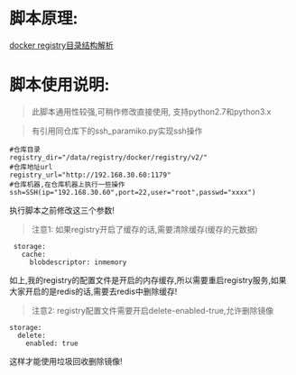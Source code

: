 # 脚本原理:
[docker registry目录结构解析](http://note.youdao.com/noteshare?id=b3dc50730505c3946c03ab33e1b948a4)

# 脚本使用说明:
> 此脚本通用性较强,可稍作修改直接使用,
支持python2.7和python3.x

> 有引用同仓库下的ssh_paramiko.py实现ssh操作

    #仓库目录
    registry_dir="/data/registry/docker/registry/v2/"
    #仓库地址url
    registry_url="http://192.168.30.60:1179"
    #仓库机器,在仓库机器上执行一些操作
    ssh=SSH(ip="192.168.30.60",port=22,user="root",passwd="xxxx")

执行脚本之前修改这三个参数!

> 注意1: 如果registry开启了缓存的话,需要清除缓存(缓存的元数据)

     storage:
       cache:
         blobdescriptor: inmemory

如上,我的registry的配置文件是开启的内存缓存,所以需要重启registry服务,如果大家开启的是redis的话,需要去redis中删除缓存!

> 注意2: registry配置文件需要开启delete-enabled-true,允许删除镜像

    storage:
      delete:
        enabled: true

这样才能使用垃圾回收删除镜像!